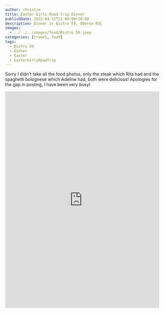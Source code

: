 ```yaml
---
author: christie
title: Easter Girls Road trip Dinner
publishDate: 2022-04-12T21:00:00+10:00
description: Dinner at Bistro 59, Oberon RSL
images:
  - ../../../images/food/Bistro 59.jpeg
categories: [travel, food]
tags:
  - Bistro 59
  - dinner
  - Easter
  - EasterGirlsRoadTrip
---
```


Sorry I didn't take all the food photos, only the steak which Rita had and the spaghetti bolognese which Adeline had, both were delicious! Apologies for the gap in posting, I have been very busy!

<iframe src="https://www.facebook.com/plugins/post.php?href=https%3A%2F%2Fwww.facebook.com%2Fchris1.tham%2Fposts%2Fpfbid0n8tDAfVoRwUhX41W9jVedg6r8x3EnSRb6xE3tTsp3ZFzFL7aiVNF46VPbj9N6pqml&show_text=true&width=500" width="500" height="703" style="border:none;overflow:hidden" scrolling="no" frameborder="0" allowfullscreen="true" allow="autoplay; clipboard-write; encrypted-media; picture-in-picture; web-share"></iframe>
